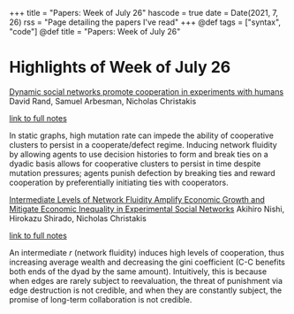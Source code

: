 +++
title = "Papers: Week of July 26"
hascode = true
date = Date(2021, 7, 26)
rss = "Page detailing the papers I've read"
+++
@def tags = ["syntax", "code"]
@def title = "Papers: Week of July 26"

# Highlights of Week of July 26
[Dynamic social networks promote cooperation in experiments with humans](https://www.pnas.org/content/108/48/19193)
David Rand, Samuel Arbesman, Nicholas Christakis

[link to full notes](/pages/papers/EGT/NishiShiradoChristakis/)

In static graphs, high mutation rate can impede the ability of cooperative clusters to persist in a cooperate/defect regime. Inducing network fluidity by allowing agents to use decision histories to form and break ties on a dyadic basis allows for cooperative clusters to persist in time despite mutation pressures; agents punish defection by breaking ties and reward cooperation by preferentially initiating ties with cooperators.

[Intermediate Levels of Network Fluidity Amplify Economic Growth and Mitigate Economic Inequality in Experimental Social Networks](https://sociologicalscience.com/articles-v2-26-544/)
Akihiro Nishi, Hirokazu Shirado, Nicholas Christakis

[link to full notes](/pages/papers/EGT/RandArbesmanChristakis/)

An intermediate $r$ (network fluidity) induces high levels of cooperation, thus increasing average wealth and decreasing the gini coefficient (C-C benefits both ends of the dyad by the same amount). Intuitively, this is because when edges are rarely subject to reevaluation, the threat of punishment via edge destruction is not credible, and when they are constantly subject, the promise of long-term collaboration is not credible.